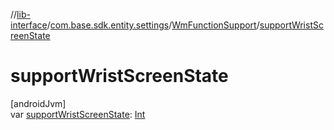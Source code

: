 //[lib-interface](../../../index.md)/[com.base.sdk.entity.settings](../index.md)/[WmFunctionSupport](index.md)/[supportWristScreenState](support-wrist-screen-state.md)

# supportWristScreenState

[androidJvm]\
var [supportWristScreenState](support-wrist-screen-state.md): [Int](https://kotlinlang.org/api/latest/jvm/stdlib/kotlin/-int/index.html)
